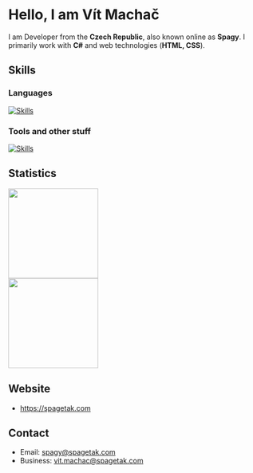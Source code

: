 # Hello, I am Vít Machač

I am Developer from the **Czech Republic**, also known online as **Spagy**. I primarily work with **C#** and web technologies (**HTML, CSS**).

## Skills
### Languages
[![Skills](https://skillicons.dev/icons?i=py,cs,html,css,md#)](https://skillicons.dev)

### Tools and other stuff
[![Skills](https://skillicons.dev/icons?i=windows,linux,visualstudio,vscode,unity,arduino,cloudflare,ps,blender,github,git)](https://skillicons.dev)

## Statistics
<div>
  <img src="https://github-readme-stats.vercel.app/api?username=spagy69&show_icons=true&theme=radical&hide_border=true&count_private=true" height="180px"/>
  <br>
  <img src="https://github-readme-stats.vercel.app/api/top-langs/?username=spagy69&theme=radical&layout=compact&hide=perl&hide_border=true" height="180px"/>
</div>

## Website
- https://spagetak.com

## Contact
- Email: spagy@spagetak.com
- Business: vit.machac@spagetak.com
